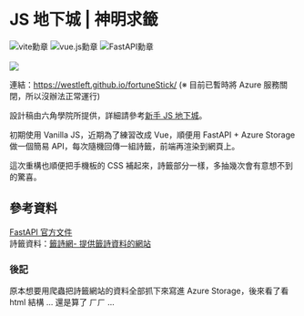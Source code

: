 
# JS 地下城 | 神明求籤
<img src="https://img.shields.io/badge/-Vite-646CFF?logo=Vite&logoColor=white&logoWidth=24" alt="vite勳章"/> <img src="https://img.shields.io/badge/-Vue.js-4FC08D?logo=Vue.js&logoColor=white&logoWidth=24" alt="vue.js勳章"/> <img src="https://img.shields.io/badge/-FastAPI-009688?logo=FastAPI&logoColor=white&logoWidth=24" alt="FastAPI勳章"/> 
<br><br>
![](https://i.imgur.com/xzh1oqX.jpg)

連結：https://westleft.github.io/fortuneStick/
(※ 目前已暫時將 Azure 服務關閉，所以沒辦法正常運行)

設計稿由六角學院所提供，詳細請參考[新手 JS 地下城](https://courses.hexschool.com/p/javascript-js)。

初期使用 Vanilla JS，近期為了練習改成 Vue，順便用 FastAPI + Azure Storage 做一個簡易 API，每次隨機回傳一組詩籤，前端再渲染到網頁上。

這次重構也順便把手機板的 CSS 補起來，詩籤部分一樣，多抽幾次會有意想不到的驚喜。


## 參考資料
[FastAPI 官方文件](https://fastapi.tiangolo.com/zh/)<br>
詩籤資料：[籤詩網- 提供籤詩資料的網站](http://www.chance.org.tw/)

### 後記
原本想要用爬蟲把詩籤網站的資料全部抓下來寫進 Azure Storage，後來看了看 html 結構 ... 還是算了 ㄏㄏ ...

